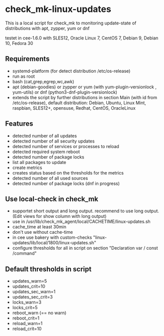 # check_mk-linux-updates
This is a local script for check_mk to monitoring update-state of distributions with apt, zypper, yum or dnf

testet in cee-1.6.0 with SLES12, Oracle Linux 7, CentOS 7, Debian 9, Debian 10, Fedora 30

## Requirements
* systemd-platform (for detect distribution /etc/os-release)
* run as root
* bash (cat,grep,egrep,wc,awk)
* apt (debian-goodies) or zypper or yum (with yum-plugin-versionlock , yum-utils) or dnf (python3-dnf-plugin-versionlock)
* extends the script by further distributions in section Main (with id from /etc/os-release), default distribution: Debian, Ubuntu, Linux Mint, raspbian, SLES12+, opensuse, Redhat, CentOS, OracleLinux

## Features
* detected number of all updates
* detected number of all security updates
* detected number of services or processes to reload
* detected required system reboot
* detected number of package locks 
* list all packages to update
* create metrics
* creates status based on the thresholds for the metrics
* detected number of all used sources
* detected number of package locks (dnf in progress)

## Use local-check in check_mk
* supportet short output and long output. recommend to use long output. (Edit views for show column with long output)
* use in /usr/lib/check_mk_agent/local/CACHETIME/linux-updates.sh
* cache_time at least 30min
* don't use without cache-time
* in cee use bakery with custom-checks  "linux-updates/lib/local/1800/linux-updates.sh"
* configure thresholds for all in script on section "Declaration var / const /command" 

## Default thresholds in script
* updates_warn=5
* updates_crit=10
* updates_sec_warn=1
* updates_sec_crit=3
* locks_warn=3
* locks_crit=5
* reboot_warn  (== no warn)
* reboot_crit=1
* reload_warn=1
* reload_crit=10
